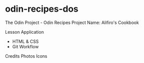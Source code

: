 # odin-recipes-dos
The Odin Project - Odin Recipes 
Project Name: Alifiro's Cookbook 

Lesson Application 
* HTML & CSS
* Git Workflow

Credits 
Photos 
Icons 

